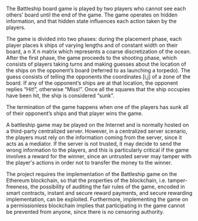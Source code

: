 The Battleship board game is played by two players who cannot see each others’ board until the end of the game. The game operates on hidden information, and that hidden state influences each action taken by the players.

The game is divided into two phases: during the placement phase, each player places k ships of varying lengths and of constant width on their board, a n X n matrix which represents a coarse discretization of the ocean. 
After the first phase, the game proceeds to the shooting phase, which consists of players taking turns and making guesses about the location of the ships on the opponent’s board (referred to as launching a torpedo).
The guess consists of telling the opponents the coordinates [i,j] of a zone of the board. If any of the opponent’s ships are at that location, the opponent replies “Hit!”, otherwise “Miss!”.
Once all the squares that the ship occupies have been hit, the ship is considered “sunk”.

The termination of the game happens when one of the players has sunk all of their opponent’s ships and that player wins the game.

A battleship game may be played on the Internet and is normally hosted on a third-party centralized server.
However, in a centralized server scenario, the players must rely on the information coming from the server, since it acts as a mediator. If the server is not trusted, it may decide to send the wrong information to the players, and this is particularly critical if the game involves a reward for the winner, since an untrusted server may tamper with the player's actions in order not to transfer the money to the winner.

The project requires the implementation of the Battleship game on the Ethereum blockchain, so that the properties of the blockchain, i.e. tamper-freeness, the possibility of auditing the fair rules of the game, encoded in smart contracts, instant and secure reward payments, and secure rewarding implementation, can be exploited. Furthermore, implementing the game on a permissionless blockchain implies that participating in the game cannot be prevented from anyone, since there is no censoring authority.
